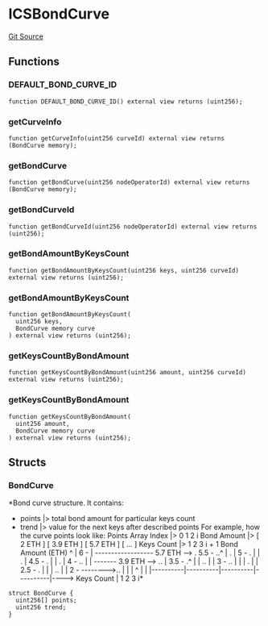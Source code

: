 # ICSBondCurve

[Git Source](https://github.com/lidofinance/community-staking-module/blob/ed13582ed87bf90a004e225eef6ca845b31d396d/src/interfaces/ICSBondCurve.sol)

## Functions

### DEFAULT_BOND_CURVE_ID

```solidity
function DEFAULT_BOND_CURVE_ID() external view returns (uint256);
```

### getCurveInfo

```solidity
function getCurveInfo(uint256 curveId) external view returns (BondCurve memory);
```

### getBondCurve

```solidity
function getBondCurve(uint256 nodeOperatorId) external view returns (BondCurve memory);
```

### getBondCurveId

```solidity
function getBondCurveId(uint256 nodeOperatorId) external view returns (uint256);
```

### getBondAmountByKeysCount

```solidity
function getBondAmountByKeysCount(uint256 keys, uint256 curveId) external view returns (uint256);
```

### getBondAmountByKeysCount

```solidity
function getBondAmountByKeysCount(
  uint256 keys,
  BondCurve memory curve
) external view returns (uint256);
```

### getKeysCountByBondAmount

```solidity
function getKeysCountByBondAmount(uint256 amount, uint256 curveId) external view returns (uint256);
```

### getKeysCountByBondAmount

```solidity
function getKeysCountByBondAmount(
  uint256 amount,
  BondCurve memory curve
) external view returns (uint256);
```

## Structs

### BondCurve

\*Bond curve structure.
It contains:

- points |> total bond amount for particular keys count
- trend |> value for the next keys after described points
  For example, how the curve points look like:
  Points Array Index |> 0 1 2 i
  Bond Amount |> [ 2 ETH ] [ 3.9 ETH ] [ 5.7 ETH ] [ ... ]
  Keys Count |> 1 2 3 i + 1
  Bond Amount (ETH)
  ^
  |
  6 -
  | ------------------ 5.7 ETH --> .
  5.5 - ..^
  | . |
  5 - . |
  | . |
  4.5 - . |
  | . |
  4 - .. |
  | ------- 3.9 ETH --> .. |
  3.5 - .^ |
  | .. | |
  3 - .. | |
  | . | |
  2.5 - . | |
  | .. | |
  2 - -------->.. | |
  | ^ | |
  |----------|----------|----------|----------|----> Keys Count
  | 1 2 3 i\*

```solidity
struct BondCurve {
  uint256[] points;
  uint256 trend;
}
```
